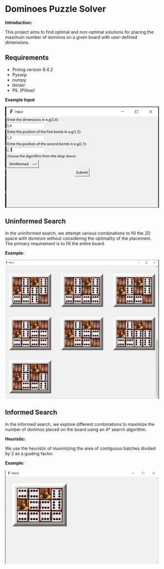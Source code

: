 # Dominoes Puzzle Solver

**Introduction:**

This project aims to find optimal and non-optimal solutions for placing the maximum number of dominos on a given board with user-defined dimensions.

## Requirements
- Prolog version 8.4.2
- Pyswip
- numpy
- tkinter
- PIL (Pillow)

**Example Input**

![image](images/inputs.jpg)

## Uninformed Search

In the uninformed search, we attempt various combinations to fill the 2D space with dominos without considering the optimality of the placement. The primary requirement is to fill the entire board.

**Example:**

![image](images/uninformedoutput.JPG)

## Informed Search

In the informed search, we explore different combinations to maximize the number of dominos placed on the board using an A* search algorithm.

**Heuristic:**

We use the heuristic of maximizing the area of contiguous batches divided by 2 as a guiding factor.

**Example:**

![image](images/informedoutput.JPG)

